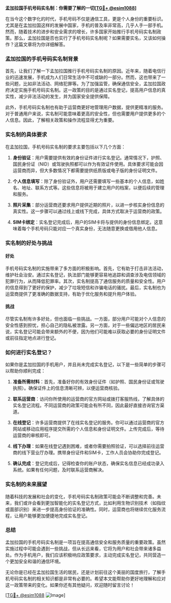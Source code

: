 **孟加拉国手机号码实名制：你需要了解的一切[[TG💪+ @esim1088](https://t.me/s/esim1088)]**

在当今这个数字化的时代，手机号码不仅是通信工具，更是个人身份的重要标识。尤其是在孟加拉国这样的发展中国家，手机的普及率非常高，几乎人手一部手机。然而，随着技术的进步和安全需求的增长，许多国家开始推行手机号码实名制政策。那么，孟加拉国是否也实行了手机号码实名制呢？如果需要实名，又该如何操作？这篇文章将为你详细解答。

### 孟加拉国的手机号码实名制背景

首先，让我们了解一下孟加拉国推行手机号码实名制的原因。近年来，随着电信行业的迅速发展，手机成为人们日常生活中不可或缺的一部分。然而，这也带来了一些问题，比如非法活动、网络犯罪等。为了加强监管，确保通信安全，孟加拉国政府决定实施手机号码实名制。这一政策的目的是通过实名登记，提高用户信息的真实性，减少非法活动的发生，并为国家安全提供保障。

此外，手机号码实名制也有助于运营商更好地管理用户数据，提供更精准的服务。对于普通用户来说，实名制可能意味着更高的安全性，但也需要用户提供更多的个人信息。因此，了解相关政策和操作流程显得尤为重要。

### 实名制的具体要求

在孟加拉国，手机号码实名制的要求主要包括以下几个方面：

1. **身份验证**：用户需要提供有效的身份证件进行实名登记。通常情况下，护照、国民身份证（NID）或驾驶执照都可以作为有效证件使用。具体要求可能会因运营商而异，但大多数情况下都需要提供纸质版或电子版的身份证明文件。

2. **个人信息填写**：除了身份验证外，用户还需要填写一些基本的个人信息，如姓名、地址、联系方式等。这些信息将被用于建立用户的档案，以便后续的管理和服务。

3. **照片采集**：部分运营商还要求用户提供近期的照片，以进一步核实身份信息的真实性。这一步骤可以通过线上或线下完成，具体方式取决于运营商的政策。

4. **SIM卡绑定**：实名登记完成后，用户的SIM卡将与提供的身份信息绑定。这意味着每个手机号码只能对应一个真实身份，无法随意更换或借用他人信息。

### 实名制的好处与挑战

#### 好处

手机号码实名制的实施带来了多方面的积极影响。首先，它有助于打击非法活动，维护社会治安。通过实名登记，执法部门能够更容易地追踪和调查涉及电信领域的犯罪行为，从而降低犯罪率。其次，实名制提高了通信服务的质量和安全性。用户的信息得到了更好的保护，减少了垃圾短信和诈骗电话的骚扰。最后，实名制也为运营商提供了更准确的数据支持，有助于优化服务和提升用户体验。

#### 挑战

尽管实名制有许多好处，但也面临一些挑战。一方面，部分用户可能对个人信息的安全性感到担忧，担心自己的隐私被泄露。另一方面，对于一些偏远地区的居民来说，实名登记可能会带来额外的不便，因为他们可能难以获取必要的身份证明文件或前往指定地点进行登记。

### 如何进行实名登记？

如果你是孟加拉国的手机用户，并且尚未完成实名登记，以下是一些简单的步骤可以帮助你顺利完成：

1. **准备所需材料**：首先，准备好你的有效身份证件（如护照、国民身份证或驾驶执照）。确保证件上的信息清晰可辨，以便运营商核验。

2. **联系运营商**：访问你所使用的运营商的官方网站或拨打客服热线，了解具体的实名登记流程。不同运营商的政策可能会有所不同，因此最好直接咨询官方渠道。

3. **在线登记**：许多运营商提供了在线实名登记的服务。你可以通过运营商的官方网站或移动应用程序提交所需的个人信息和身份证明文件。上传完成后，等待运营商的审核即可。

4. **线下办理**：如果在线登记遇到困难，或者你需要拍照验证，可以选择前往运营商的线下营业厅办理。携带身份证件和SIM卡，工作人员会协助你完成登记。

5. **确认完成**：登记完成后，记得检查你的账户状态，确保实名信息已经成功录入系统。如果有任何问题，及时联系运营商解决。

### 实名制的未来展望

随着科技的发展和社会的变化，手机号码实名制政策可能会不断调整和完善。未来，我们或许会看到更加智能化的实名登记方式，比如利用生物识别技术（如指纹或面部识别）来进一步提高身份验证的准确性。同时，运营商也将继续优化服务流程，让用户能够更加便捷地完成实名登记。

### 总结

孟加拉国的手机号码实名制是一项旨在提高通信安全和服务质量的重要政策。虽然实施过程中可能会遇到一些挑战，但从长远来看，它将为用户和社会带来诸多益处。作为手机用户，我们应该积极响应政策要求，主动完成实名登记，共同营造一个更加安全和谐的通信环境。

无论你是已经在孟加拉国生活的居民，还是计划前往这个美丽的国度旅行，了解手机号码实名制的相关知识都是非常有必要的。希望本文能帮助你更好地理解和应对这一政策带来的变化。如果你还有其他疑问，欢迎随时留言讨论！

[[TG💪+ @esim1088](https://t.me/s/esim1088) ![Image](https://i.postimg.cc/4NQfJmqS/Snipaste-2025-05-13-00-14-12.png)]